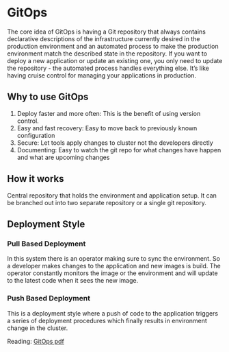 # GitOps

The core idea of GitOps is having a Git repository that always contains declarative descriptions of the infrastructure currently desired in the production environment and an automated process to make the production environment match the described state in the repository. If you want to deploy a new application or update an existing one, you only need to update the repository - the automated process handles everything else. It’s like having cruise control for managing your applications in production.

## Why to use GitOps
1. Deploy faster and more often: This is the benefit of using version control. 
2. Easy and fast recovery: Easy to move back to previously known configuration
3. Secure: Let tools apply changes to cluster not the developers directly
4. Documenting: Easy to watch the git repo for what changes have happen and what are upcoming changes

## How it works
Central repository that holds the environment and application setup. It can be branched out into two separate repository or a single git repository. 

## Deployment Style
### Pull Based Deployment
In this system there is an operator making sure to sync the environment. So a developer makes changes to the application and new images is build. The operator constantly monitors the image or the environment and will update to the latest code when it sees the new image.

### Push Based Deployment
This is a deployment style where a push of code to the application triggers a series of deployment procedures which finally results in environment change in the cluster.


Reading:
[GitOps pdf](./gitops.pdf)
